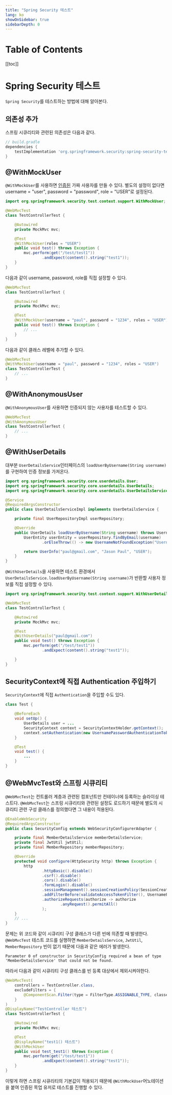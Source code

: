 ```yaml
---
title: "Spring Security 테스트"
lang: ko
showOnSidebar: true
sidebarDepth: 0
---
```


# Table of Contents
[[toc]]

# Spring Security 테스트
`Spring Security`를 테스트하는 방법에 대해 알아본다.

## 의존성 추가
스프링 시큐리티와 관련된 의존성은 다음과 같다.
``` groovy
// build.gradle
dependencies {
    testImplementation 'org.springframework.security:spring-security-test'
}
```

## @WithMockUser
`@WithMockUser`를 사용하면 <u>인증된</u> 가짜 사용자를 만들 수 있다. 별도의 설정이 없다면 username = "user", password = "password", role = "USER"로 설정된다.
``` java
import org.springframework.security.test.context.support.WithMockUser;

@WebMvcTest
class TestControllerTest {

    @Autowired
    private MockMvc mvc;

    @Test
    @WithMockUser(roles = "USER")
    public void test() throws Exception {
        mvc.perform(get("/test/test1"))
                .andExpect(content().string("test1"));
    }
}
```
다음과 같이 username, password, role를 직접 설정할 수 있다.
``` java {8}
@WebMvcTest
class TestControllerTest {

    @Autowired
    private MockMvc mvc;

    @Test
    @WithMockUser(username = "paul", password = "1234", roles = "USER")
    public void test() throws Exception {
        // ...
    }
}
```
다음과 같이 클래스 레벨에 추가할 수 있다.
``` java {2}
@WebMvcTest
@WithMockUser(username = "paul", password = "1234", roles = "USER")
class TestControllerTest {
    // ...
}
```

## @WithAnonymousUser
`@WithAnonymousUser`를 사용하면 인증되지 않는 사용자를 테스트할 수 있다.
``` java {2}
@WebMvcTest
@WithAnonymousUser
class TestControllerTest {
    // ...
}
```

## @WithUserDetails
대부분 `UserDetailsService`인터페이스의 `loadUserByUsername(String username)`를 구현하여 인증 정보를 가져온다.
``` java
import org.springframework.security.core.userdetails.User;
import org.springframework.security.core.userdetails.UserDetails;
import org.springframework.security.core.userdetails.UserDetailsService;

@Service
@RequiredArgsConstructor
public class UserDetailsServiceImpl implements UserDetailsService {

    private final UserRepositoryImpl userRepository;

    @Override
    public UserDetails loadUserByUsername(String username) throws UsernameNotFoundException {
        UserEntity userEntity = userRepository.findByEmail(username)
                .orElseThrow(() -> new UsernameNotFoundException("Username Not Found."));

        return UserInfo("paul@gmail.com", "Jason Paul", "USER");
    }
}
```
`@WithUserDetails`을 사용하면 테스트 환경에서 `UserDetailsService.loadUserByUsername(String username)`가 반환할 사용자 정보를 직접 설정할 수 있다.
``` java
import org.springframework.security.test.context.support.WithUserDetails;

@WebMvcTest
class TestControllerTest {

    @Autowired
    private MockMvc mvc;

    @Test
    @WithUserDetails("paul@gmail.com")
    public void test() throws Exception {
        mvc.perform(get("/test/test1"))
                .andExpect(content().string("test1"));

    }
}
```

## SecurityContext에 직접 Authentication 주입하기
`SecurityContext`에 직접 `Authentication`을 주입할 수도 있다.
``` java
class Test {

    @BeforeEach
    void setUp() {
        UserDetails user = ...
        SecurityContext context = SecurityContextHolder.getContext();
        context.setAuthentication(new UsernamePasswordAuthenticationToken(user, user.getPassword(), user.getAuthorities()));
    }

    @Test
    void test() {
        ...
    }
}
```


## @WebMvcTest와 스프링 시큐리티
`@WebMvcTest`는 컨트롤러 계층과 관련된 컴포넌트만 컨테이너에 등록하는 슬라이싱 테스트다. `@WebMvcTest`는 스프링 시큐리티와 관련된 설정도 로드하기 때문에 별도의 시큐리티 관련 구성 클래스를 정의했다면 그 내용이 적용된다.
``` java {5-7}
@EnableWebSecurity
@RequiredArgsConstructor
public class SecurityConfig extends WebSecurityConfigurerAdapter {

    private final MemberDetailsService memberDetailsService;
    private final JwtUtil jwtUtil;
    private final MemberRepository memberRepository;

    @Override
    protected void configure(HttpSecurity http) throws Exception {
        http
                .httpBasic().disable()
                .csrf().disable()
                .cors().disable()
                .formLogin().disable()
                .sessionManagement().sessionCreationPolicy(SessionCreationPolicy.STATELESS).and()
                .addFilterBefore(validateAccessTokenFilter(), UsernamePasswordAuthenticationFilter.class)
                .authorizeRequests(authorize -> authorize
                        .anyRequest().permitAll()
                );
    }
    // ...
}
```
문제는 위 코드와 같이 시큐리티 구성 클래스가 다른 빈에 의존할 때 발생한다. `@WebMvcTest` 테스트 코드를 실행하면 `MemberDetailsService`, `JwtUtil`, `MemberRepository` 빈이 없기 때문에 다음과 같은 에러가 발생한다.
```
Parameter 0 of constructor in SecurityConfig required a bean of type 'MemberDetailsService' that could not be found.
```
따라서 다음과 같이 시큐리티 구성 클래스를 빈 등록 대상에서 제외시켜야한다. 
``` java {3-5,15}
@WebMvcTest(
    controllers = TestController.class,
    excludeFilters = {
        @ComponentScan.Filter(type = FilterType.ASSIGNABLE_TYPE, classes = SecurityConfig.class)
    }
)
@DisplayName("TestController 테스트")
class TestControllerTest {

    @Autowired
    private MockMvc mvc;

    @Test
    @DisplayName("test1() 테스트")
    @WithMockUser
    public void test_test1() throws Exception {
        mvc.perform(get("/test/test1"))
                .andExpect(content().string("test1"));
    }
}
```
이렇게 하면 스프링 시큐리티의 기본값이 적용되기 때문에 `@WithMockUser`어노테이션을 붙여 인증된 목업 유저로 테스트를 진행할 수 있다.